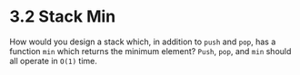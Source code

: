 # 3.2 Stack Min
How would you design a stack which, in addition to `push` and `pop`, has a function `min` 
which returns the minimum element? `Push`, `pop`, and `min` should all operate in `O(1)` time. 

